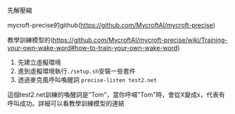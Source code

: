 先解壓縮

mycroft-precise的github(https://github.com/MycroftAI/mycroft-precise)

教學訓練模型的(https://github.com/MycroftAI/mycroft-precise/wiki/Training-your-own-wake-word#how-to-train-your-own-wake-word)

1. 先建立虛擬環境
2. 進到虛擬環境執行`./setup.sh`安裝一些套件
3. 透過麥克風呼叫喚醒詞 `precise-listen test2.net`

這個test2.net訓練的喚醒詞是"Tom"，當你呼喊"Tom"時，會從X變成x，代表有呼叫成功。詳細可以看教學訓練模型的連結
